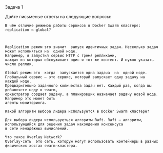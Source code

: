 Задача 1

Дайте письменые ответы на следующие вопросы:

    В чём отличие режимов работы сервисов в Docker Swarm кластере: replication и global?
    
    
    
    Replication режим это значит  запуск идентичных задач. Несколько задач может исполняться на  одной ноде. 
    Например, я запустил сервис HTTP с тремя репликами, 
    каждая из которых обслуживает один и тот же контент. И нужно указать число реплик.
    
    Global режим это  когда  запускается одна задача  на  одной ноде.  
    Глобальный сервис — это сервис, который запускает одну задачу на каждой ноде.
    Предварительно заданного количества задач нет. Каждый раз, когда вы добавляете ноду в swarm, 
    оркестратор создает задачу, а планировщик назначает задачу новой ноде. Например это может быть  
    агенты мониторинга.
    
    Какой алгоритм выбора лидера используется в Docker Swarm кластере?
    
    Для выбора лидера используеться алгоритм Raft. Raft – алгоритм, использующийся для решения задач нахождения консенсуса
    в сети ненадёжных вычислений.
    
    Что такое Overlay Network?
    Overlay-сеть  это сеть, которую могут использовать контейнеры в разных физических хостах swarm-кластера.
  
